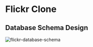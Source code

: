 # Flickr Clone

## Database Schema Design
![flickr-database-schema]

[flickr-database-schema]: https://i.imgur.com/kxu0RIG.png
